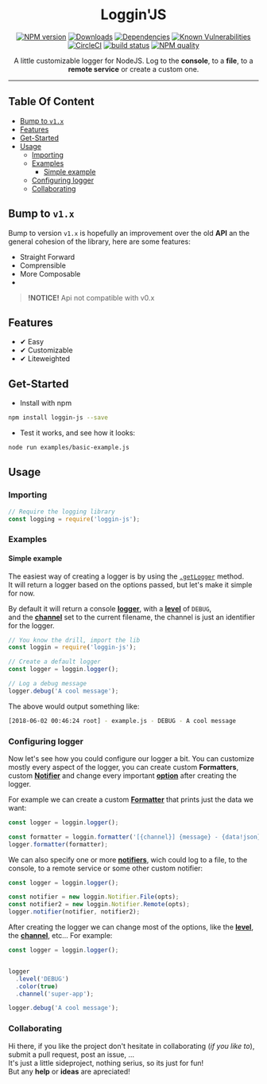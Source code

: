 

<!-- Links -->
[npm-image]: https://img.shields.io/npm/v/loggin-js.svg?style=flat-square
[npm-url]: https://npmjs.org/package/loggin-js

[travis-image]: https://img.shields.io/travis/nombrekeff/loggin-js.svg?style=flat-square
[travis-url]: https://travis-ci.org/nombrekeff/loggin-js

[code-quality-badge]: http://npm.packagequality.com/shield/loggin-js.svg?style=flat-square
[code-quality-link]: https://packagequality.com/#?package=loggin-js

[downloads-badge]: https://img.shields.io/npm/dt/loggin-js.svg?style=flat-square
[downloads-link]: https://www.npmjs.com/package/loggin-js

[dependencies-badge]: https://img.shields.io/david/nombrekeff/loggin-js.svg?style=flat-square
[dependencies-link]: https://david-dm.org/nombrekeff/loggin-js?view=tree

[vulnerabilities-badge]: https://snyk.io/test/npm/loggin-js/badge.svg?style=flat-square
[vulnerabilities-link]: https://snyk.io/test/npm/loggin-js

[docs:severity]: https://github.com/nombrekeff/loggin-js/wiki/Severity
[docs:notifiers]: https://github.com/nombrekeff/loggin-js/wiki/Notifiers
[docs:formatter]: https://github.com/nombrekeff/loggin-js/wiki/formatters
[docs:logger]: https://github.com/nombrekeff/loggin-js/wiki/logger
[docs:getLogger]: https://github.com/nombrekeff/loggin-js/wiki/getLogger
[docs:channel]: https://github.com/nombrekeff/loggin-js/wiki/channel
[docs:logger-options]: https://github.com/nombrekeff/loggin-js/wiki/logger-options

<div align="center">

<h1>Loggin'JS</h1>

[![NPM version][npm-image]][npm-url]
[![Downloads][downloads-badge]][downloads-link]
[![Dependencies][dependencies-badge]][dependencies-link]
[![Known Vulnerabilities][vulnerabilities-badge]][vulnerabilities-link]  
[![CircleCI](https://circleci.com/gh/nombrekeff/loggin-js.svg?style=svg)](https://circleci.com/gh/nombrekeff/loggin-js)
[![build status][travis-image]][travis-url]
[![NPM quality][code-quality-badge]][code-quality-link]

<!-- 
[`🔗 Logger`][docs:logger]
[`🔗 Level`][docs:severity]
[`🔗 Channel`][docs:channel]
[`🔗 Formatter`][docs:formatter]
[`🔗 Notifier`][docs:notifiers]
[`🔗 Options`][docs:logger-options] -->

<p>
A little customizable logger for NodeJS.  
Log to the <b>console</b>, to a <b>file</b>, to a <b>remote service</b> or create a custom one.
</p>
</div>

****

## Table Of Content <!-- omit in toc -->
- [Bump to `v1.x`](#bump-to-v1x)
- [Features](#features)
- [Get-Started](#get-started)
- [Usage](#usage)
  - [Importing](#importing)
  - [Examples](#examples)
    - [Simple example](#simple-example)
  - [Configuring logger](#configuring-logger)
  - [Collaborating](#collaborating)

## Bump to `v1.x`
Bump to version `v1.x` is hopefully an improvement over the old **API** an the general cohesion of the library, here are some features:
* Straight Forward
* Comprensible
* More Composable
* 

> **!NOTICE!** Api not compatible with v0.x

## Features
* ✔︎ Easy 
* ✔︎ Customizable
* ✔︎ Liteweighted

## Get-Started
* Install with npm
```bash
npm install loggin-js --save
```

* Test it works, and see how it looks:
```bash
node run examples/basic-example.js
```

## Usage
### Importing
```javascript
// Require the logging library
const logging = require('loggin-js');
```

### Examples
#### Simple example
The easiest way of creating a logger is by using the [`.getLogger`][docs:getLogger] method.  
It will return a logger based on the options passed, but let's make it simple for now.

By default it will return a console [**logger**][docs:logger], with a [**level**][docs:severity] of `DEBUG`,   
and the [**channel**][docs:channel] set to the current filename, the channel is just an identifier for the logger.
```js
// You know the drill, import the lib
const loggin = require('loggin-js');

// Create a default logger
const logger = loggin.logger();

// Log a debug message
logger.debug('A cool message');
```
The above would output something like:
```bash
[2018-06-02 00:46:24 root] - example.js - DEBUG - A cool message
```

### Configuring logger

Now let's see how you could configure our logger a bit.
You can customize mostly every aspect of the logger, you can create custom **Formatters**, custom [**Notifier**][docs:notifiers] and change every important [**option**][docs:logger-options] after creating the logger.

For example we can create a custom [**Formatter**][docs:formatter] that prints just the data we want:
```js
const logger = loggin.logger();

const formatter = loggin.formatter('[{channel}] {message} - {data!json}');
logger.formatter(formatter);
```

We can also specify one or more [**notifiers**][docs:notifiers], wich could log to a file, 
to the console, to a remote service or some other custom notifier:
```js
const logger = loggin.logger();

const notifier = new loggin.Notifier.File(opts);
const notifier2 = new loggin.Notifier.Remote(opts);
logger.notifier(notifier, notifier2);
```

After creating the logger we can change most of the options, like the [**level**][docs:severity], the [**channel**][docs:channel], etc... For example:
```js
const logger = loggin.logger();


logger
  .level('DEBUG')
  .color(true)
  .channel('super-app');

logger.debug('A cool message');
```

### Collaborating
Hi there, if you like the project don't hesitate in collaborating (_if you like to_), submit a pull request, post an issue, ...   
It's just a little sideproject, nothing serius, so its just for fun!  
But any **help** or **ideas** are apreciated!


[RFC3164]: https://tools.ietf.org/html/rfc3164
